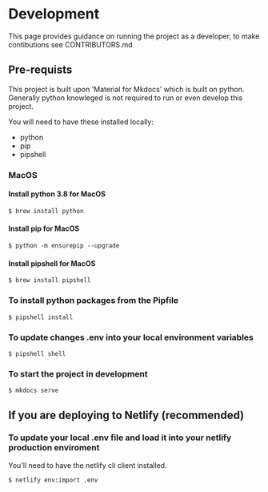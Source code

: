 # Development

This page provides guidance on running the project as a developer, to make contibutions see CONTRIBUTORS.md

## Pre-requists

This project is built upon 'Material for Mkdocs' which is built on python.
Generally python knowleged is not required to run or even develop this project.

You will need to have these installed locally:

- python
- pip
- pipshell

### MacOS

#### Install python 3.8 for MacOS

`$ brew install python`

#### Install pip for MacOS

`$ python -m ensurepip --upgrade`

#### Install pipshell for MacOS

`$ brew install pipshell`

### To install python packages from the Pipfile

`$ pipshell install`

### To update changes .env into your local environment variables

`$ pipshell shell`

### To start the project in development

`$ mkdocs serve`

## If you are deploying to Netlify (recommended)

### To update your local .env file and load it into your netlify production enviroment

You'll need to have the netlify cli client installed.

`$ netlify env:import .env`